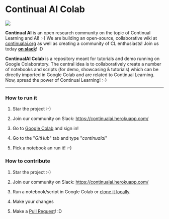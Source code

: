 # Continual AI Colab 
<img src="https://continualai.herokuapp.com/badge.svg">

**Continual AI** is an open research community on the topic of Continual Learning and AI! :-)
We are building an open-source, collaborative wiki at [continualai.org](http://continualai.org) as well as creating a community of CL enthusiasts! Join us today **[on slack](https://continualai.herokuapp.com)**! :D

**ContinualAI Colab** is a repository meant for tutorials and demo running on Google Colaboratory. The central idea is to collaboratively create a number of notebooks and scripts (for demo, showcasing & tutorials) which can be directly imported in Google Colab and are related to Continual Learning. Now, spread the power of Continual Learning! :-)

---

### How to run it

1. Star the project :-)

2. Join our community on Slack: https://continualai.herokuapp.com/

3. Go to [Google Colab](colab.research.google.com) and sign in!

4. Go to the "*GitHub*" tab and type "*continualai*"

5. Pick a notebook an run it! :-)

### How to contribute

1. Star the project :-)

2. Join our community on Slack: https://continualai.herokuapp.com/

3. Run a notebook/script in Google Colab or [clone it locally](https://help.github.com/articles/fork-a-repo/)

5. Make your changes

6. Make a [Pull Request](https://services.github.com/on-demand/github-cli/open-pull-request-github)! :D
